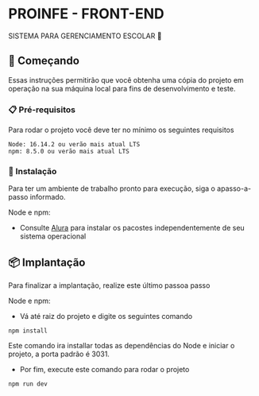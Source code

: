 # PROINFE - FRONT-END

SISTEMA PARA GERENCIAMENTO ESCOLAR 🏫

## 🚀 Começando

Essas instruções permitirão que você obtenha uma cópia do projeto em operação na sua máquina local para fins de desenvolvimento e teste.

### 📋 Pré-requisitos

Para rodar o projeto você deve ter no mínimo os seguintes requisitos

```
Node: 16.14.2 ou verão mais atual LTS
npm: 8.5.0 ou verão mais atual LTS
```

### 🔧 Instalação

Para ter um ambiente de trabalho pronto para execução, siga o apasso-a-passo informado.

Node e npm:

- Consulte [Alura](https://www.alura.com.br/artigos/como-instalar-node-js-windows-linux-macos?gclid=Cj0KCQjw_r6hBhDdARIsAMIDhV_pMPCXNRN4UTTcWJP5YBBN8R556nLzUG6-3cSIjvxOj07RtU8-gWUaArTnEALw_wcB) para instalar os pacostes independentemente de seu sistema operacional

## 📦 Implantação

Para finalizar a implantação, realize este último passoa passo

Node e npm:

- Vá até raiz do projeto e digite os seguintes comando

```
npm install
```

Este comando ira installar todas as dependências do Node e iniciar o projeto, a porta padrão é 3031.

- Por fim, execute este comando para rodar o projeto

```
npm run dev
```
